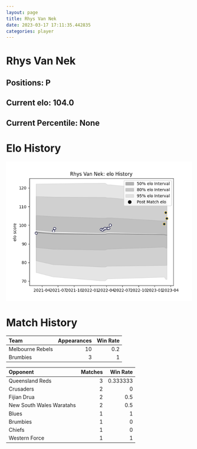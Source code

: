 ```yaml
---  
layout: page  
title: Rhys Van Nek  
date: 2023-03-17 17:11:35.442835  
categories: player  
---
```

# Rhys Van Nek

## Positions: P

## Current elo: 104.0

## Current Percentile: None

# Elo History


![elo history](history_RhysVanNek.png)
# Match History


| Team             |   Appearances |   Win Rate |
|:-----------------|--------------:|-----------:|
| Melbourne Rebels |            10 |        0.2 |
| Brumbies         |             3 |        1   |

| Opponent                 |   Matches |   Win Rate |
|:-------------------------|----------:|-----------:|
| Queensland Reds          |         3 |   0.333333 |
| Crusaders                |         2 |   0        |
| Fijian Drua              |         2 |   0.5      |
| New South Wales Waratahs |         2 |   0.5      |
| Blues                    |         1 |   1        |
| Brumbies                 |         1 |   0        |
| Chiefs                   |         1 |   0        |
| Western Force            |         1 |   1        |
